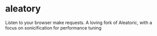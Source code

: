 # aleatory
Listen to your browser make requests. A loving fork of Aleatoric, with a focus on sonicification for performance tuning
